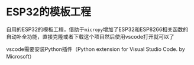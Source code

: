 # ESP32的模板工程

自用的ESP32的模板工程，借助于`micropy`增加了ESP32和ESP8266相关函数的自动补全功能，直接克隆或者下载这个项目然后使用vscode打开就可以了

vscode需要安装Python插件（Python extension for Visual Studio Code. by Microsoft）
